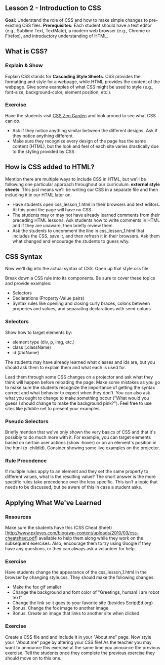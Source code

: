 Lesson 2 - Introduction to CSS
--------------------------------

**Goal:** Understand the role of CSS and how to make simple changes to pre-existing CSS files.
**Prerequisites:** Each student should have a text editor (e.g., Sublime Text, TextMate), a modern web browser (e.g., Chrome or Firefox), and introductory understanding of HTML.

What is CSS?
-------------------

### Explain & Show ###
Explain CSS stands for **Cascading Style Sheets**.  CSS provides the formatting and style for a webpage, while HTML provides the content of the webpage.  Give some examples of what CSS might be used to style (e.g., font-size, background-color, element position, etc.).  
### Exercise ###
Have the students visit [CSS Zen Garden](http://csszengarden.com/) and look around to see what CSS can do.

* Ask if they notice anything similar between the different designs.  Ask if they notice anything different.
* Make sure they recognize every design of the page has the same content (HTML), but the look and feel of each site varies drastically due to the styling provided by CSS.

## How is CSS added to HTML? ##
Mention there are multiple ways to include CSS in HTML, but we'll be following one particular approach throughout our curriculum: **external style sheets**.  This just means we'll be writing our CSS in a separate file and then including it in our HTML later on.

* Have students open css_lesson_1.html in their browsers and text editors.  At this point the page will have no CSS.
* The students may or may not have already learned comments from their preceding HTML lessons.  Ask students how to write comments in HTML and if they are unaware, then briefly review them.  
* Ask the students to uncomment the line in css_lesson_1.html that includes the CSS, save it, and then refresh it in their browsers.  Ask them what changed and encourage the students to guess why.

## CSS Syntax ##
Now we'll dig into the actual syntax of CSS.  Open up that style.css file.

Break down a CSS rule into its components.  Be sure to cover these topics and provide examples:
* Selectors
* Declarations (Property-Value pairs)
* Syntax rules like opening and closing curly braces, colons between properies and values,  and separating declarations with semi-colons

### Selectors ###
Show how to target elements by:
* element type (div, p, img, etc.)
* class (.className)
* id (#idName)

The students may have already learned what classes and ids are, but you should ask them to explain them and what each is used for.

Lead them through some CSS changes on a projector and ask what they think will happen before reloading the page.  Make some mistakes as you go to make sure the students recognize the importance of getting the syntax correct and what behavior to expect when they don't.  You can also ask what you ought to change to make something occur ("What would you guess I should change to make the background pink?").  Feel free to use sites like jsfiddle.net to present your examples.

### Pseudo Selectors ###
Briefly mention that we've only shown the very basics of CSS and that it's possibly to do much more with it.  For example, you can target elements based on certain user actions (show :hover) or on an element's position in the html (p .childId).  Consider showing some live examples on the projector.

### Rule Precedence ###
If multiple rules apply to an element and they set the same property to different values, what is the resulting value?  The short answer is the more specific rules take precedence over the less specific.  This isn't a topic that needs to be discussed, but be aware of this in case a student asks.

## Applying What We've Learned ##
### Resources ###
Make sure the students have this (CSS Cheat Sheet)[http://www.pxleyes.com/blog/wp-content/uploads/2010/03/css-cheatsheet.pdf] available to help them along while they work on the subsequent exercises.  Also, encourage them to try using Google if they have any questions, or they can always ask a volunteer for help.

### Exercise ###
Have students change the appearance of the css_lesson_1.html in the browser by changing style.css.  They should make the following changes:
* Make the fox gif smaller
* Change the background and font color of "Greetings, human! I am robot text"
* Change the link so it goes to your favorite site (besides ScriptEd.org)
* Bonus: Change the fox image to another image
* Bonus: Create an image that links to another site when clicked

### Exercise ###
Create a CSS file and and include it in your "About.me" page.  Now style your "About.me" page by altering your CSS file!  As the teacher you may want to announce this exercise at the same time you announce the previous exercise.  Tell the students once they complete the previous exercise they should move on to this one.
